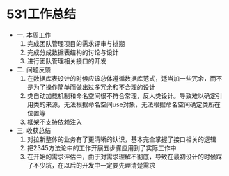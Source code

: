 # 531工作总结
- 一. 本周工作
    1. 完成团队管理项目的需求评审与排期
    2. 完成分成数据表结构的讨论与设计
    3. 进行团队管理相关接口的开发
- 二. 问题反馈
    1. 在数据库表设计的时候应该总体遵循数据库范式，适当加一些冗余，而不是为了操作简单而做出过多冗余和不合理的设计
    2. 类自动加载机制和命名空间很不符合常理，反人类设计。导致难以确定引用类的来源，无法根据命名空间use对象，无法根据命名空间确定类所在位置等
    3. 框架不支持依赖注入
- 三. 收获总结
    1. 对拉新整体的业务有了更清晰的认识，基本完全掌握了接口相关的逻辑
    2. 把2345方法论中的工作开展五步骤应用到了实际工作中
    3. 在开始的需求评估中，由于对需求理解不彻底，导致在最初设计的时候踩了不少坑，在以后的开发中一定要先理清楚需求

     